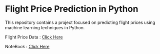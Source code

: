 # Flight Price Prediction in Python

This repository contains a project focused on predicting flight prices using machine learning techniques in Python.

Flight Price Data : [Click Here](https://www.kaggle.com/datasets/shubhambathwal/flight-price-prediction)

NoteBook : [Click Here](https://www.kaggle.com/code/shandeep777/flight-price-prediction-in-python)

